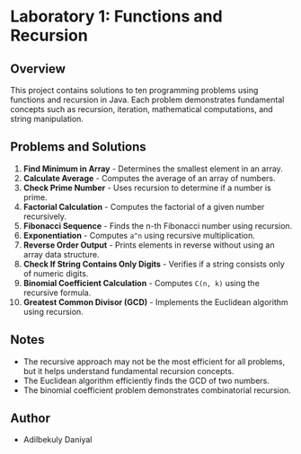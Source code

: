 # Laboratory 1: Functions and Recursion

## Overview
This project contains solutions to ten programming problems using functions and recursion in Java. Each problem demonstrates fundamental concepts such as recursion, iteration, mathematical computations, and string manipulation.

## Problems and Solutions
1. **Find Minimum in Array** - Determines the smallest element in an array.
2. **Calculate Average** - Computes the average of an array of numbers.
3. **Check Prime Number** - Uses recursion to determine if a number is prime.
4. **Factorial Calculation** - Computes the factorial of a given number recursively.
5. **Fibonacci Sequence** - Finds the n-th Fibonacci number using recursion.
6. **Exponentiation** - Computes `a^n` using recursive multiplication.
7. **Reverse Order Output** - Prints elements in reverse without using an array data structure.
8. **Check If String Contains Only Digits** - Verifies if a string consists only of numeric digits.
9. **Binomial Coefficient Calculation** - Computes `C(n, k)` using the recursive formula.
10. **Greatest Common Divisor (GCD)** - Implements the Euclidean algorithm using recursion.


## Notes
- The recursive approach may not be the most efficient for all problems, but it helps understand fundamental recursion concepts.
- The Euclidean algorithm efficiently finds the GCD of two numbers.
- The binomial coefficient problem demonstrates combinatorial recursion.

## Author
- Adilbekuly Daniyal

